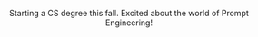 
<html>
  <head>

  </head>

  <body>

  <p align = center>Starting a CS degree this fall.  Excited about the world of Prompt Engineering!
  </p>
  </body>
</html>
